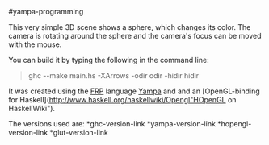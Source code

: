 #yampa-programming

This very simple 3D scene shows a sphere, which changes its color. The camera is rotating around the sphere and the camera's focus can be moved with the mouse.

You can build it by typing the following in the command line:
>ghc --make main.hs -XArrows -odir odir -hidir hidir

It was created using the [FRP](http://en.wikipedia.org/wiki/Functional_reactive_programming "FRP on Wikipedia") language [Yampa](http://www.haskell.org/haskellwiki/Yampa "Yampa on HaskellWiki") and and an [OpenGL-binding for Haskell](http://www.haskell.org/haskellwiki/Opengl"HOpenGL on HaskellWiki").

The versions used are:
*ghc-version-link
*yampa-version-link
*hopengl-version-link
*glut-version-link
